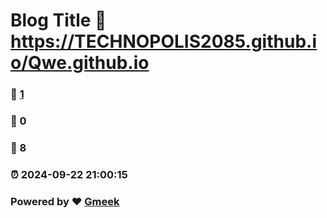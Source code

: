 # Blog Title :link: https://TECHNOPOLIS2085.github.io/Qwe.github.io 
### :page_facing_up: [1](https://TECHNOPOLIS2085.github.io/Qwe.github.io/tag.html) 
### :speech_balloon: 0 
### :hibiscus: 8 
### :alarm_clock: 2024-09-22 21:00:15 
### Powered by :heart: [Gmeek](https://github.com/Meekdai/Gmeek)
